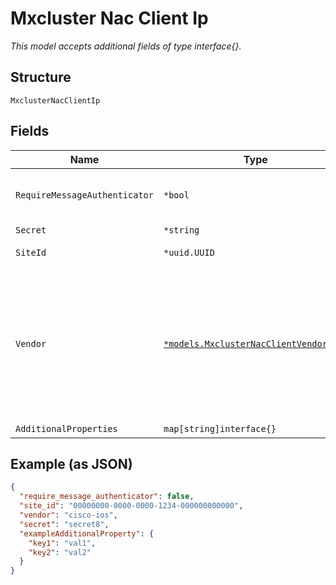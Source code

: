
# Mxcluster Nac Client Ip

*This model accepts additional fields of type interface{}.*

## Structure

`MxclusterNacClientIp`

## Fields

| Name | Type | Tags | Description |
|  --- | --- | --- | --- |
| `RequireMessageAuthenticator` | `*bool` | Optional | whether to require Message-Authenticator in requests<br>**Default**: `false` |
| `Secret` | `*string` | Optional | if different from above |
| `SiteId` | `*uuid.UUID` | Optional | present only for 3rd party clients |
| `Vendor` | [`*models.MxclusterNacClientVendorEnum`](../../doc/models/mxcluster-nac-client-vendor-enum.md) | Optional | convention to be followed is : "<vendor>-<variant>", <variant> could be an os/platform/model/company. For ex: for cisco vendor, there could variants wrt os (such as ios, nxos etc), platforms (asa etc), or acquired companies (such as meraki, airnonet) etc. enum: `aruba`, `cisco-aironet`, `cisco-ios`, `cisco-meraki`, `generic`, `juniper`, `paloalto` |
| `AdditionalProperties` | `map[string]interface{}` | Optional | - |

## Example (as JSON)

```json
{
  "require_message_authenticator": false,
  "site_id": "00000000-0000-0000-1234-000000000000",
  "vendor": "cisco-ios",
  "secret": "secret8",
  "exampleAdditionalProperty": {
    "key1": "val1",
    "key2": "val2"
  }
}
```

